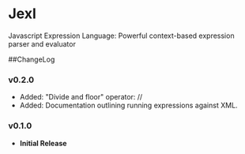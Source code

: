 # Jexl
Javascript Expression Language: Powerful context-based expression parser and evaluator

##ChangeLog

### v0.2.0
- Added: "Divide and floor" operator: //
- Added: Documentation outlining running expressions against XML.

### v0.1.0
- **Initial Release**
